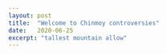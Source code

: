 ```yaml
---
layout: post
title:  "Welcome to Chinmoy controversies"
date:   2020-06-25
excerpt: "tallest mountain allow"
---
```

